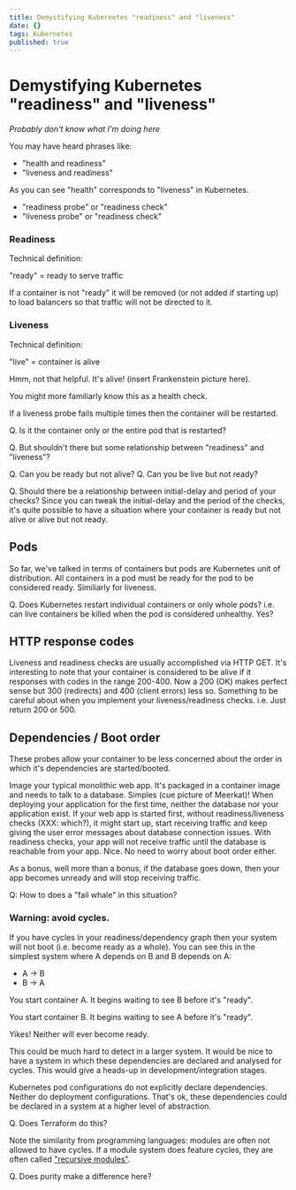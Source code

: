 ```yaml
---
title: Demystifying Kubernetes "readiness" and "liveness"
date: {}
tags: Kubernetes
published: true
---
```

# Demystifying Kubernetes "readiness" and "liveness"

_Probably don't know what I'm doing here_

You may have heard phrases like:

  - "health and readiness"
  - "liveness and readiness"

As you can see "health" corresponds to "liveness" in Kubernetes.

- "readiness probe" or "readiness check"
- "liveness probe" or "readiness check"

### Readiness

Technical definition:

  "ready" = ready to serve traffic

If a container is not "ready" it will be removed (or not added if starting up) to load balancers so that traffic will not be directed to it.

### Liveness

Technical definition:

  "live" = container is alive

Hmm, not that helpful. It's alive! (insert Frankenstein picture here).

You might more familiarly know this as a health check.

If a liveness probe fails multiple times then the container will be restarted.

Q. Is it the container only or the entire pod that is restarted?

Q. But shouldn't there but some relationship between "readiness" and "liveness"?

  Q. Can you be ready but not alive?
  Q. Can you be live but not ready?

Q. Should there be a relationship between initial-delay and period of your checks? Since you can tweak the initial-delay and the period of the checks, it's quite possible to have a situation where your container is ready but not alive or alive but not ready.

## Pods

So far, we've talked in terms of containers but pods are Kubernetes unit of distribution. All containers in a pod must be ready for the pod to be considered ready. Similiarly for liveness.

Q. Does Kubernetes restart individual containers or only whole pods? i.e. can live containers be killed when the pod is considered unhealthy. Yes?

## HTTP response codes

Liveness and readiness checks are usually accomplished via HTTP GET. It's interesting to note that your container is considered to be alive if it responses with codes in the range 200-400. Now a 200 (OK) makes perfect sense but 300 (redirects) and 400 (client errors) less so. Something to be careful about when you implement your liveness/readiness checks. i.e. Just return 200 or 500.

## Dependencies / Boot order

These probes allow your container to be less concerned about the order in which it's dependencies are started/booted.

Image your typical monolithic web app. It's packaged in a container image and needs to talk to a database. Simples (cue picture of Meerkat)! When deploying your application for the first time, neither the database nor your application exist. If your web app is started first, without readiness/liveness checks (XXX: which?), it might start up, start receiving traffic and keep giving the user error messages about database connection issues. With readiness checks, your app will not receive traffic until the database is reachable from your app. Nice. No need to worry about boot order either.

As a bonus, well more than a bonus, if the database goes down, then your app becomes unready and will stop receiving traffic.

Q: How to does a "fail whale" in this situation?

### Warning: avoid cycles.

If you have cycles in your readiness/dependency graph then your system will not boot (i.e. become ready as a whole). You can see this in the simplest system where A depends on B and B depends on A:

  - A -> B
  - B -> A

You start container A. It begins waiting to see B before it's "ready".

You start container B. It begins waiting to see A before it's "ready".

Yikes! Neither will ever become ready.

This could be much hard to detect in a larger system. It would be nice to have a system in which these dependencies are declared and analysed for cycles. This would give a heads-up in development/integration stages.

Kubernetes pod configurations do not explicitly declare dependencies. Neither do deployment configurations. That's ok, these dependencies could be declared in a system at a higher level of abstraction.

Q. Does Terraform do this?

Note the similarity from programming languages: modules are often not allowed to have cycles. If a module system does feature cycles, they are often called ["recursive modules"](https://caml.inria.fr/pub/docs/manual-ocaml/extn.html#sec219).

Q. Does purity make a difference here?
